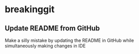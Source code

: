 # breakinggit

## Update README from GitHub
Make a silly mistake by updating the README in GitHub while simultaneously making changes in IDE
